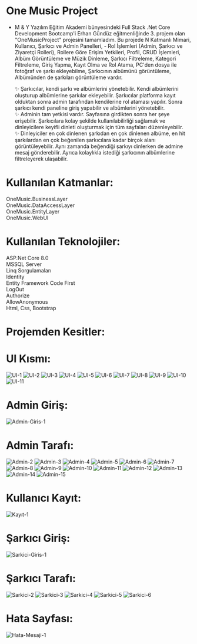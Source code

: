 # One Music Project
- M & Y Yazılım Eğitim Akademi bünyesindeki Full Stack .Net Core Development Bootcamp'i Erhan Gündüz eğitmenliğinde 3. projem olan "OneMusicProject" projesini tamamladım.
Bu projede N Katmanlı Mimari, Kullanıcı, Şarkıcı ve Admin Panelleri, - Rol İşlemleri (Admin, Şarkıcı ve Ziyaretçi Rolleri), Rollere Göre Erişim Yetkileri, Profil, CRUD İşlemleri, Albüm Görüntüleme ve Müzik Dinleme, Şarkıcı Filtreleme, Kategori Filtreleme, Giriş Yapma, Kayıt Olma ve Rol Atama, PC'den dosya ile fotoğraf ve şarkı ekleyebilme, Şarkıcının albümünü görüntüleme, Albümünden de şarkıları görüntüleme vardır. <br/>



   ✨ Şarkıcılar, kendi şarkı ve albümlerini yönetebilir. Kendi albümlerini oluşturup albümlerine şarkılar ekleyebilir. Şarkıcılar platforma kayıt olduktan sonra admin tarafından kendilerine rol ataması yapılır. Sonra şarkıcı kendi paneline giriş yapabilir ve albümlerini yönetebilir. <br/>
  ✨ Adminin tam yetkisi vardır. Sayfasına girdikten sonra her şeye erişebilir. Şarkıcılara kolay şekilde kullanılabilirliği sağlamak ve dinleyicilere keyifli dinleti oluşturmak için tüm sayfaları düzenleyebilir. <br/>
✨   Dinleyiciler en çok dinlenen şarkıdan en çok dinlenen albüme, en hit şarkılardan en çok beğenilen şarkıcılara kadar birçok alanı görüntüleyebilir. Aynı zamanda beğendiği şarkıyı dinlerken de admine mesaj gönderebilir. Ayrıca kolaylıkla istediği şarkıcının albümlerine filtreleyerek ulaşabilir. <br/>



# Kullanılan Katmanlar: <br/>
 OneMusic.BusinessLayer  <br/>
 OneMusic.DataAccessLayer  <br/>
 OneMusic.EntityLayer  <br/>
 OneMusic.WebUI  <br/>
 
# Kullanılan Teknolojiler: <br/>

ASP.Net Core 8.0 <br/>
MSSQL Server <br/>
Linq Sorgulamaları <br/>
Identity <br/>
Entity Framework Code First <br/>
LogOut <br/>
Authorize <br/>
AllowAnonymous <br/>
Html, Css, Bootstrap <br/>

# Projemden Kesitler: 

# UI Kısmı:

![UI-1](https://github.com/user-attachments/assets/4af60c27-d6a6-4f9e-9aed-a91c4e64a6a4)
![UI-2](https://github.com/user-attachments/assets/6333dbfa-a2dd-47aa-9e34-5cd3e95a375c)
![UI-3](https://github.com/user-attachments/assets/08c7c93a-702c-4d20-ab5f-cbad61bd05d8)
![UI-4](https://github.com/user-attachments/assets/bd9a12ec-3914-4457-ac87-eb9b7965d170)
![UI-5](https://github.com/user-attachments/assets/503359cf-fb15-45d1-98d6-1a31a19f03ce)
![UI-6](https://github.com/user-attachments/assets/5d7fd751-b17e-44df-9076-0a574794e666)
![UI-7](https://github.com/user-attachments/assets/63d2a196-c900-43b3-a79d-3a4d725dfcad)
![UI-8](https://github.com/user-attachments/assets/d4f3e5b8-eb9e-46fa-b89e-1f5fb0d85c34)
![UI-9](https://github.com/user-attachments/assets/eaf34a79-395f-40d3-848d-664eab4390a9)
![UI-10](https://github.com/user-attachments/assets/3cdf97a9-2d91-421c-a3cf-14ce893494f9)
![UI-11](https://github.com/user-attachments/assets/c36c018c-7e2c-4a03-b58c-41b7fd87c90c)

# Admin Giriş:

![Admin-Giris-1](https://github.com/user-attachments/assets/a1384c6e-58ec-4c52-90d6-8ab8650eb2fb)

# Admin Tarafı:

![Admin-2](https://github.com/user-attachments/assets/7b271217-ff32-44ba-8392-53a8e31094d5)
![Admin-3](https://github.com/user-attachments/assets/b5281fc1-bdab-4782-aa4b-fb4d2bb588a1)
![Admin-4](https://github.com/user-attachments/assets/2c3bc2a5-6500-47a1-8c1e-9bca705ee89a)
![Admin-5](https://github.com/user-attachments/assets/d847ada5-ae9e-4595-a4ab-2e07a2e82f26)
![Admin-6](https://github.com/user-attachments/assets/d76e18c6-cf0c-49c3-a327-27d487bb1f2a)
![Admin-7](https://github.com/user-attachments/assets/a9759eb9-60fa-4410-98f3-ba78a8459b8d)
![Admin-8](https://github.com/user-attachments/assets/1e54e69e-0de4-4e19-a51a-9e11f57d28cc)
![Admin-9](https://github.com/user-attachments/assets/2bc5cf8b-de72-48fe-8f29-67fd0940666b)
![Admin-10](https://github.com/user-attachments/assets/2bf22caf-904e-4623-90d1-fb7c49c2a19a)
![Admin-11](https://github.com/user-attachments/assets/e9a728d7-219a-405a-9d3f-6c9f7398f5bb)
![Admin-12](https://github.com/user-attachments/assets/653cb6a7-39da-42ba-b735-140fb059dd24)
![Admin-13](https://github.com/user-attachments/assets/defc970a-737f-4348-ba62-b1ff340f207c)
![Admin-14](https://github.com/user-attachments/assets/6282fd97-31f1-4194-9600-d747aa2bacb3)
![Admin-15](https://github.com/user-attachments/assets/931364cf-f94b-4a80-87b2-4ec2d3bb68ec)

# Kullanıcı Kayıt:

![Kayıt-1](https://github.com/user-attachments/assets/96f67438-a9fe-41fb-82ea-5fee836f004f)

# Şarkıcı Giriş:

![Sarkici-Giris-1](https://github.com/user-attachments/assets/6a0c305e-c0a0-491c-9008-65aa67d7f32d)

# Şarkıcı Tarafı:

![Sarkici-2](https://github.com/user-attachments/assets/65c78df7-2ec2-43c7-9582-af857f49f0fe)
![Sarkici-3](https://github.com/user-attachments/assets/293d9889-a911-462f-9d03-7e5d3b449f8f)
![Sarkici-4](https://github.com/user-attachments/assets/7ec94ffe-52e5-4d72-a756-7af0112b2b58)
![Sarkici-5](https://github.com/user-attachments/assets/6dfc85c4-f980-46d7-ab5a-450fe6d2d959)
![Sarkici-6](https://github.com/user-attachments/assets/30cc6b20-14c5-4703-a98c-ec34257ac210)

# Hata Sayfası:

![Hata-Mesaji-1](https://github.com/user-attachments/assets/0a306792-bd0e-45ca-811a-7668945de4a3)

